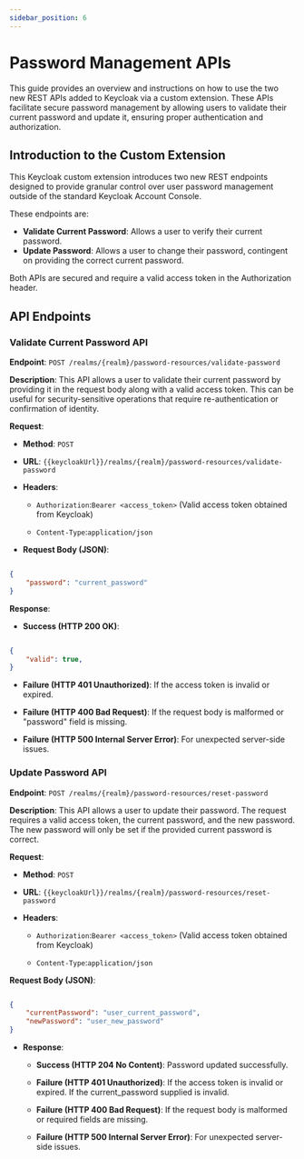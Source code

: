 ```yaml
---
sidebar_position: 6
---
```


# Password Management APIs

This guide provides an overview and instructions on how to use the two new REST APIs added to Keycloak via a custom extension. 
These APIs facilitate secure password management by allowing users to validate their current password and update it, ensuring proper 
authentication and authorization.

## Introduction to the Custom Extension

This Keycloak custom extension introduces two new REST endpoints designed to provide granular control over user password management 
outside of the standard Keycloak Account Console. 

These endpoints are:
- **Validate Current Password**: Allows a user to verify their current password.
- **Update Password**: Allows a user to change their password, contingent on providing the correct current password.

Both APIs are secured and require a valid access token in the Authorization header.

## API Endpoints

### Validate Current Password API

**Endpoint**: `POST /realms/{realm}/password-resources/validate-password`

**Description**: This API allows a user to validate their current password by providing it in the request body along with a valid access token. 
This can be useful for security-sensitive operations that require re-authentication or confirmation of identity.

**Request**:

- **Method**: `POST`

- **URL**: `{{keycloakUrl}}/realms/{realm}/password-resources/validate-password`

- **Headers**:

    - `Authorization`:`Bearer <access_token>` (Valid access token obtained from Keycloak)

    - `Content-Type`:`application/json`

- **Request Body (JSON)**:

```JSON title="JSON"

{
    "password": "current_password"
}
```

**Response**:

- **Success (HTTP 200 OK)**:

```JSON title="JSON"

{
    "valid": true,
}
```

- **Failure (HTTP 401 Unauthorized)**: If the access token is invalid or expired. 

- **Failure (HTTP 400 Bad Request)**: If the request body is malformed or "password" field is missing.

- **Failure (HTTP 500 Internal Server Error)**: For unexpected server-side issues.

### Update Password API

**Endpoint**: `POST /realms/{realm}/password-resources/reset-password`

**Description**: This API allows a user to update their password. The request requires a valid access token, the current password, and the new password. 
The new password will only be set if the provided current password is correct.

**Request**:

- **Method**: `POST`

- **URL**: `{{keycloakUrl}}/realms/{realm}/password-resources/reset-password`

- **Headers**:

    - `Authorization`:`Bearer <access_token>` (Valid access token obtained from Keycloak)

    - `Content-Type`:`application/json`

**Request Body (JSON)**:

```JSON title="JSON"

{
    "currentPassword": "user_current_password",
    "newPassword": "user_new_password"
}
```

- **Response**:

    - **Success (HTTP 204 No Content)**: Password updated successfully.

    - **Failure (HTTP 401 Unauthorized)**: If the access token is invalid or expired. If the current_password supplied is invalid.

    - **Failure (HTTP 400 Bad Request)**: If the request body is malformed or required fields are missing.

    - **Failure (HTTP 500 Internal Server Error)**: For unexpected server-side issues.
